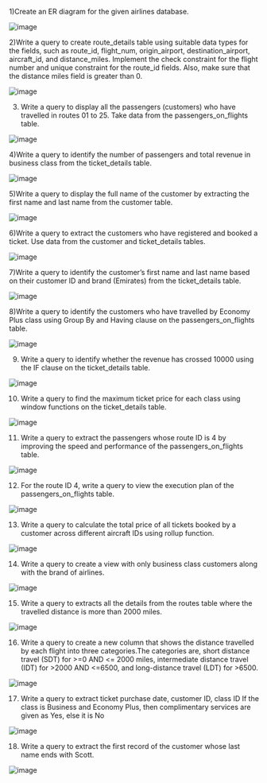 1)Create an ER diagram for the given airlines database.

![image](https://github.com/user-attachments/assets/df8702d0-295f-40c4-abbb-934e63b3f2d2)

2)Write a query to create route_details table using suitable data types for the fields, such as route_id, flight_num, origin_airport, destination_airport, aircraft_id, and distance_miles. Implement the check constraint for the flight number and unique constraint for the route_id fields. Also, make sure that the distance miles field is greater than 0.

![image](https://github.com/user-attachments/assets/8a5f865f-9579-43e5-b8a8-b0475015c4e0)

3) Write a query to display all the passengers (customers) who have travelled in routes 01 to 25. Take data  from the passengers_on_flights table.

![image](https://github.com/user-attachments/assets/8ec24367-284b-41b7-9988-7e616c0ade97)

4)Write a query to identify the number of passengers and total revenue in business class from the ticket_details table.

![image](https://github.com/user-attachments/assets/271c346a-7710-46d9-927c-97057f1bc30f)

5)Write a query to display the full name of the customer by extracting the first name and last name from the customer table.

![image](https://github.com/user-attachments/assets/293052f4-7fe9-49eb-9554-07135f4c2cb5)

6)Write a query to extract the customers who have registered and booked a ticket. Use data from the customer and ticket_details tables.

![image](https://github.com/user-attachments/assets/3100f2b8-d8af-40f6-8335-f587c98ab036)

7)Write a query to identify the customer’s first name and last name based on their customer ID and brand (Emirates) from the ticket_details table.

![image](https://github.com/user-attachments/assets/d8c05681-4c7c-4260-8005-cc2d4eb9f002)

8)Write a query to identify the customers who have travelled by Economy Plus class using Group By and Having clause on the passengers_on_flights table.

![image](https://github.com/user-attachments/assets/7460b277-a8e0-4233-a581-dbc0ec7b1631)

9) Write a query to identify whether the revenue has crossed 10000 using the IF clause on the ticket_details table.

![image](https://github.com/user-attachments/assets/7aa65a67-16b3-4a44-9cca-927ea1522f37)

10) Write a query to find the maximum ticket price for each class using window functions on the ticket_details table.

![image](https://github.com/user-attachments/assets/64198308-1ffe-4c1c-a90b-cd862868055a)

11) Write a query to extract the passengers whose route ID is 4 by improving the speed and performance of the passengers_on_flights table.

![image](https://github.com/user-attachments/assets/5b078da9-5fb3-40df-afa0-d1367d625a07)

12) For the route ID 4, write a query to view the execution plan of the passengers_on_flights table.

![image](https://github.com/user-attachments/assets/3896469e-ec89-4e66-8a8c-c81907b80d63)

13) Write a query to calculate the total price of all tickets booked by a customer across different aircraft IDs using rollup function.

![image](https://github.com/user-attachments/assets/4d14e118-923f-498f-8ac2-03bd27436f23)

14) Write a query to create a view with only business class customers along with the brand of airlines.

![image](https://github.com/user-attachments/assets/b5de1d9f-f75e-41f4-b2d7-90edc802c370)

15) Write a query to extracts all the details from the routes table where the travelled distance is more than 2000 miles.

![image](https://github.com/user-attachments/assets/30b23a84-5286-43c8-b2d5-9f71f35913ff)

16) Write a query to create a new column that shows the distance travelled by each flight into three categories.The categories are, short distance travel (SDT) for >=0 
AND <= 2000 miles, intermediate distance travel (IDT) for >2000 AND <=6500, and long-distance travel (LDT) for >6500.

![image](https://github.com/user-attachments/assets/e6d4ef5e-c048-477b-8340-a7c1a13bf494)

17) Write a query to extract ticket purchase date, customer ID, class ID
 If the class is Business and Economy Plus, then complimentary services are given as Yes, else it is No

![image](https://github.com/user-attachments/assets/0715e6e1-1974-4713-8d25-fff9118625dd)

18) Write a query to extract the first record of the customer whose last name ends with Scott.

![image](https://github.com/user-attachments/assets/ec980223-4ca8-4036-9095-24fd19734524)















